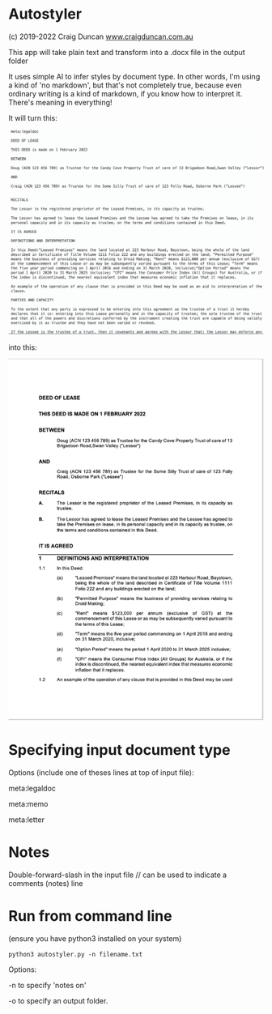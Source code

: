 # Autostyler

(c) 2019-2022 Craig Duncan www.craigduncan.com.au

This app will take plain text and transform into a .docx file in the output folder

It uses simple AI to infer styles by document type.  In other words, I'm using a kind of 'no markdown', but that's not completely true, because even ordinary writing is a kind of markdown, if you know how to interpret it.  There's meaning in everything!

It will turn this:

![InputPage](images/input.png?raw=true)

into this:

![OutputPage](images/output.png?raw=true)

# Specifying input document type

Options (include one of theses lines at top of input file):

meta:legaldoc

meta:memo

meta:letter

# Notes

Double-forward-slash in the input file // can be used to indicate a comments (notes) line 

# Run from command line

(ensure you have python3 installed on your system)

```
python3 autostyler.py -n filename.txt
```

Options:

-n to specify 'notes on'

-o to specify an output folder.